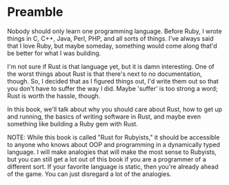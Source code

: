 Preamble
========

Nobody should only learn one programming language. Before Ruby, I wrote
things in C, C++, Java, Perl, PHP, and all sorts of things. I've always
said that I love Ruby, but maybe someday, something would come along
that'd be better for what I was building.

I'm not sure if Rust is that language yet, but it is damn interesting.
One of the worst things about Rust is that there's next to no
documentation, though. So, I decided that as I figured things out, I'd
write them out so that you don't have to suffer the way I did. Maybe
'suffer' is too strong a word; Rust is worth the hassle, though.

In this book, we'll talk about why you should care about Rust, how to
get up and running, the basics of writing software in Rust, and maybe
even something like building a Ruby gem with Rust.

NOTE: While this book is called "Rust for Rubyists," it should be
accessible to anyone who knows about OOP and programming in a
dynamically typed language. I will make analogies that will make the
most sense to Rubyists, but you can still get a lot out of this book if
you are a programmer of a different sort. If your favorite language is
static, then you're already ahead of the game. You can just disregard a
lot of the analogies.

